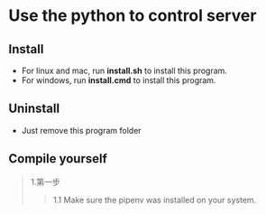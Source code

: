 # **Use the python to control server**
## Install
* For linux and mac, run **install.sh** to install this program.
* For windows, run **install.cmd** to install this program.

## Uninstall
* Just remove this program folder

## Compile yourself
>1.第一步
>>1.1 Make sure the pipenv was installed on your system.


